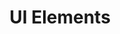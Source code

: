 ---
id: ui-elements-helper
label: UI Elements
title: UI Elements
layout: api
subject: ui_elements_helper
---